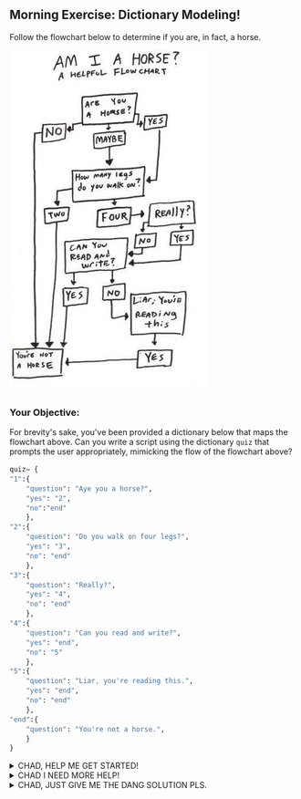 ## Morning Exercise: Dictionary Modeling!

Follow the flowchart below to determine if you are, in fact, a horse.

!["Are You A Horse?" Flowchart](https://github.com/csfeeser/images/blob/master/12-Am-I-a-horse-flowchart.jpg?raw=true)

### Your Objective:

For brevity's sake, you've been provided a dictionary below that maps the flowchart above. Can you write a script using the dictionary `quiz` that prompts the user appropriately, mimicking the flow of the flowchart above?

```python
quiz= {
"1":{
    "question": "Aye you a horse?",
    "yes": "2",
    "no":"end"
    },
"2":{
    "question": "Do you walk on four legs?",
    "yes": "3",
    "no": "end"
    },
"3":{
    "question": "Really?",
    "yes": "4",
    "no": "end"
    },
"4":{
    "question": "Can you read and write?",
    "yes": "end",
    "no": "5"
    },
"5":{
    "question": "Liar, you're reading this.",
    "yes": "end",
    "no": "end"
    },
"end":{
    "question": "You're not a horse.",
    }
}
```

<details>
<summary>CHAD, HELP ME GET STARTED!</summary>
    
```
start= "1"

while start != "end":
    print(quiz[start]["question"])
```
    
</details>




<details>
<summary>CHAD I NEED MORE HELP!</summary>
    
```
start= "1"

while start != "end":
    print(quiz[start]["question"])
    answer= input(">").lower().strip()
    if answer in ["yes","no"]:
```
</details>


<details>
<summary>CHAD, JUST GIVE ME THE DANG SOLUTION PLS.</summary>
    
```
start= "1"

while start != "end":
    print(quiz[start]["question"])
    answer= input(">").lower().strip()
    if answer in ["yes","no"]:
        start = quiz[start][answer]
    else:
        print("Please choose yes or no.")

print("You're not a horse.")
    
```
</details>
